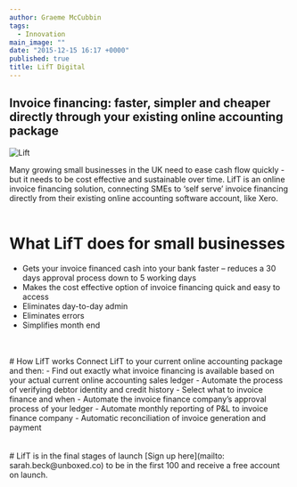 ```yaml
---
author: Graeme McCubbin
tags: 
  - Innovation
main_image: ""
date: "2015-12-15 16:17 +0000"
published: true
title: LifT Digital
---
```



## Invoice financing: faster, simpler and cheaper directly through your existing online accounting package

![Lift](http://i1291.photobucket.com/albums/b548/grammccram/Screen%20Shot%202016-01-15%20at%2015.59.05_zpsp7tqcuq2.png)

Many growing small businesses in the UK need to ease cash flow quickly - but it needs to be cost effective and sustainable over time. LifT is an online invoice financing solution, connecting SMEs to ‘self serve’ invoice financing directly from their existing online accounting software account, like Xero.<br/>
<br/>
 
# What LifT does for small businesses
- Gets your invoice financed cash into your bank faster – reduces a 30 days approval process down to 5 working days
- Makes the cost effective option of invoice financing quick and easy to access
- Eliminates day-to-day admin
- Eliminates errors
- Simplifies month end<br/>
<br/>

<br/>
# How LifT works
Connect LifT to your current online accounting package and then:
- Find out exactly what invoice financing is available based on your actual current online accounting sales ledger
- Automate the process of verifying debtor identity and credit history
- Select what to invoice finance and when
- Automate the invoice finance company’s approval process of your ledger
- Automate monthly reporting of P&L to invoice finance company
- Automatic reconciliation of invoice generation and payment<br/>
<br/>

<br/>
# LifT is in the final stages of launch
[Sign up here](mailto: sarah.beck@unboxed.co) to be in the first 100 and receive a free account on launch.
